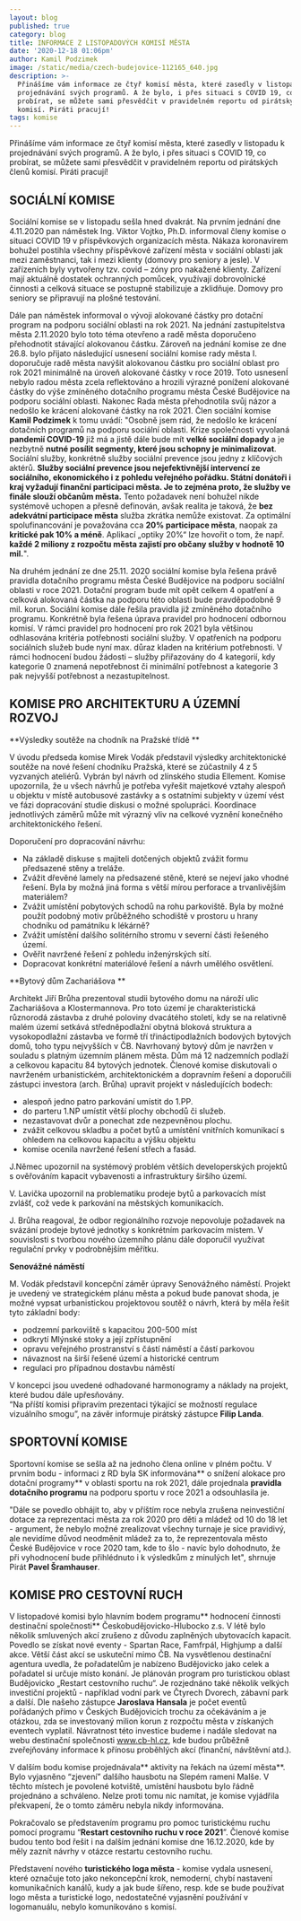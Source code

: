 ```yaml
---
layout: blog
published: true
category: blog
title: INFORMACE Z LISTOPADOVÝCH KOMISÍ MĚSTA
date: '2020-12-18 01:06pm'
author: Kamil Podzimek
image: /static/media/czech-budejovice-112165_640.jpg
description: >-
  Přinášíme vám informace ze čtyř komisí města, které zasedly v listopadu k
  projednávání svých programů. A že bylo, i přes situaci s COVID 19, co
  probírat, se můžete sami přesvědčit v pravidelném reportu od pirátských členů
  komisí. Piráti pracují! 
tags: komise
---
```

Přinášíme vám informace ze čtyř komisí města, které zasedly v listopadu k projednávání svých programů. A že bylo, i přes situaci s COVID 19, co probírat, se můžete sami přesvědčit v pravidelném reportu od pirátských členů komisí. Piráti pracují! 

## SOCIÁLNÍ KOMISE

Sociální komise se v listopadu sešla hned dvakrát. Na prvním jednání dne 4.11.2020 pan náměstek Ing. Viktor Vojtko, Ph.D. informoval členy komise o situaci COVID 19 v příspěvkových organizacích města. Nákaza koronavirem bohužel postihla všechny příspěvkové zařízení města v sociální oblasti jak mezi zaměstnanci, tak i mezi klienty (domovy pro seniory a jesle). V zařízeních byly vytvořeny tzv. covid – zóny pro nakažené klienty. Zařízení mají aktuálně dostatek ochranných pomůcek, využívají dobrovolnické činnosti a celková situace se postupně stabilizuje a zklidňuje. Domovy pro seniory se připravují na plošné testování.

Dále pan náměstek informoval o vývoji alokované částky pro dotační program na podporu sociální oblasti na rok 2021. Na jednání zastupitelstva města 2.11.2020 bylo toto téma otevřeno a radě města doporučeno přehodnotit stávající alokovanou částku. Zároveň na jednání komise ze dne 26.8. bylo přijato následující usnesení sociální komise rady města I. doporučuje radě města navýšit alokovanou částku pro sociální oblast pro rok 2021 minimálně na úroveň alokované částky v roce 2019. Toto usnesenÍ nebylo radou města zcela reflektováno a hrozili výrazné ponížení alokované částky do výše zmíněného dotačního programu města České Budějovice na podporu sociální oblasti. Nakonec Rada města přehodnotila svůj názor a nedošlo ke krácení alokované částky na rok 2021. Člen sociální komise **Kamil Podzimek** k tomu uvádí:  "Osobně jsem rád, že nedošlo ke krácení dotačních programů na podporu sociální oblasti. Krize společnosti vyvolaná **pandemií COVID-19** již má a jistě dále bude mít **velké sociální dopady** a je nezbytně **nutné posílit segmenty, které jsou schopny je minimalizovat**. Sociální služby, konkrétně služby sociální prevence jsou jedny z klíčových aktérů. **Služby sociální prevence jsou nejefektivnější intervencí ze sociálního, ekonomického i z pohledu veřejného pořádku. Státní donátoři i kraj vyžadují finanční participaci města. Je to zejména proto, že služby ve finále slouží občanům města.** Tento požadavek není bohužel nikde systémově uchopen a přesně definován, avšak realita je taková, že **bez adekvátní participace města** služba zkrátka nemůže existovat. Za optimální spolufinancování je považována cca **20% participace města**, naopak za **kritické pak 10% a méně**. Aplikací „optiky 20%“ lze hovořit o tom, že např. **každé 2 miliony z rozpočtu města zajistí pro občany služby v hodnotě 10 mil.**".

Na druhém jednání ze dne 25.11. 2020 sociální komise byla řešena právě pravidla dotačního programu města České Budějovice na podporu sociální oblasti v roce 2021. Dotační program bude mít opět celkem 4 opatření a celková alokovaná částka na podporu této oblasti bude pravděpodobně 9 mil. korun. Sociální komise dále řešila pravidla již zmíněného dotačního programu. Konkrétně byla řešena úprava pravidel pro hodnocení odbornou komisí. V rámci pravidel pro hodnocení pro rok 2021 byla většinou odhlasována kritéria potřebnosti sociální služby.  V opatřeních na podporu sociálních služeb bude nyní max. důraz kladen na kritérium potřebnosti. V rámci hodnocení budou žádosti – služby přiřazovány do 4 kategorií, kdy kategorie 0 znamená nepotřebnost či minimální potřebnost a kategorie 3 pak nejvyšší potřebnost a nezastupitelnost.

## KOMISE PRO ARCHITEKTURU A ÚZEMNÍ ROZVOJ

**Výsledky soutěže na chodník na Pražské třídě
**

V úvodu předseda komise Mirek Vodák představil výsledky architektonické soutěže na nové řešení chodníku Pražská, které se zúčastnily 4 z 5 vyzvaných ateliérů. Vybrán byl návrh od zlínského studia Ellement. Komise upozornila, že u všech návrhů je potřeba vyřešit majetkové vztahy alespoň u objektu v místě autobusové zastávky a s ostatními subjekty v území vést ve fázi dopracování studie diskusi o možné spolupráci. Koordinace jednotlivých záměrů může mít výrazný vliv na celkové vyznění konečného architektonického řešení.

Doporučení pro dopracování návrhu:

* Na základě diskuse s majiteli dotčených objektů zvážit formu předsazené stěny a treláže. 
* Zvážit dřevěné lamely na předsazené stěně, které  se nejeví jako vhodné řešení. Byla by možná jiná forma s větší mírou perforace a trvanlivějším materiálem?
* Zvážit umístění pobytových schodů na rohu parkoviště. Byla by možné použít podobný motiv průběžného schodiště v prostoru u hrany chodníku od památníku k lékárně?
* Zvážit umístění dalšího solitérního stromu v severní části řešeného území.
* Ověřit navržené řešení z pohledu inženýrských sítí.
* Dopracovat konkrétní materiálové řešení a návrh umělého osvětlení. 

**Bytový dům Zachariášova
**

Architekt Jiří Brůha prezentoval studii bytového domu na nároží ulic Zachariášova a Klostermannova. Pro toto území je charakteristická různorodá zástavba z druhé poloviny dvacátého století, kdy se na relativně malém území setkává středněpodlažní obytná bloková struktura a vysokopodlažní zástavba ve formě tří třináctipodlažních bodových bytových domů, toho typu nejvyšších v ČB. Navrhovaný bytový dům je navržen v souladu s platným územním plánem města. Dům má 12 nadzemních podlaží a celkovou kapacitu 84 bytových jednotek. Členové komise diskutovali o navrženém urbanistickém, architektonickém a dopravním řešení a doporučili zástupci investora (arch. Brůha) upravit projekt v následujících bodech:

* alespoň jedno patro parkování umístit do 1.PP.
* do parteru 1.NP umístit větší plochy obchodů či služeb.
* nezastavovat dvůr a ponechat zde nezpevněnou plochu.
* zvážit celkovou skladbu a počet bytů a umístění vnitřních komunikací s ohledem na celkovou kapacitu a výšku objektu
* komise ocenila navržené řešení střech a fasád.

J.Němec upozornil na systémový problém větších developerských projektů s ověřováním kapacit vybavenosti a infrastruktury širšího území.

V. Lavička upozornil na problematiku prodeje bytů a parkovacích míst zvlášť, což vede k parkování na městských komunikacích.

J. Brůha reagoval, že odbor regionálního rozvoje nepovoluje požadavek na svázání prodeje bytové jednotky s konkrétním parkovacím místem. V souvislosti s tvorbou nového územního plánu dále doporučil využívat regulační prvky v podrobnějším měřítku.   

**Senovážné náměstí**

M. Vodák představil koncepční záměr úpravy Senovážného náměstí. Projekt je uvedený ve strategickém plánu města a pokud bude panovat shoda, je možné vypsat urbanistickou projektovou soutěž o návrh, která by měla řešit tyto základní body:

* podzemní parkoviště s kapacitou 200-500 míst
* odkrytí Mlýnské stoky a její zpřístupnění
* opravu veřejného prostranství s částí náměstí a částí parkovou 
* návaznost na širší řešené území a historické centrum 
* regulaci pro případnou dostavbu náměstí  

V koncepci jsou uvedené odhadované harmonogramy a náklady na projekt, které budou dále upřesňovány.\
“Na příští komisi připravím prezentaci týkající se možností regulace vizuálního smogu”, na závěr informuje pirátský zástupce **Filip Landa**. 

## SPORTOVNÍ KOMISE

Sportovní komise se sešla až na jednoho člena online v plném počtu. V prvním bodu - informaci z RD byla SK informována** o snížení alokace  pro dotační programy** v oblasti sportu na rok 2021, dále projednala **pravidla dotačního programu** na podporu sportu v roce 2021 a odsouhlasila je. 

"Dále se povedlo obhájit to, aby v příštím roce nebyla zrušena neinvestiční dotace za reprezentaci města za rok 2020 pro děti a mládež od 10 do 18 let - argument, že nebylo možné zrealizovat všechny turnaje je sice pravidivý, ale nevidíme důvod neodměnit mládež za to, že reprezentovala město České Budějovice v roce 2020 tam, kde to šlo - navíc bylo dohodnuto, že při vyhodnocení bude přihlédnuto i k výsledkům z minulých let", shrnuje Pirát **Pavel Šramhauser**.

## KOMISE PRO CESTOVNÍ RUCH

V listopadové komisi bylo hlavním bodem programu** hodnocení činnosti destinační společnosti** Českobudějovicko-Hlubocko z.s. V létě bylo několik smluvených akcí zrušeno z důvodu zaplněných ubytovacích kapacit. Povedlo se získat nové eventy - Spartan Race, Famfrpál, Highjump a další akce. Větší část akcí se uskuteční mimo ČB. Na vysvětlenou destinační agentura uvedla, že pořadatelům je nabízeno Budějovicko jako celek a pořadatel si určuje místo konání. Je plánován program pro turistickou oblast Budějovicko „Restart cestovního ruchu“. Je rozjednáno také několik velkých investiční projektů - například vodní park ve Čtyrech Dvorech, zábavní park a další. Dle našeho zástupce **Jaroslava Hansala** je počet eventů pořádaných přímo v Českých Budějovicích trochu za očekáváním a je otázkou, zda se investovaný milion korun z rozpočtu města v získaných eventech vyplatil. Návratnost této investice budeme i nadále sledovat na webu destinační společnosti www.cb-hl.cz, kde budou průběžně zveřejňovány informace k přínosu proběhlých akcí (finanční, návštěvní atd.).

V dalším bodu komise projednávala** aktivity na řekách na území města**. Bylo vyjasněno “zjevení” dalšího hausbotu na Slepém rameni Malše. V těchto místech je povolené kotviště, umístění hausbotu bylo řádně projednáno a schváleno. Nelze proti tomu nic namítat, je komise vyjádřila překvapení, že o tomto záměru nebyla nikdy informována. 

Pokračovalo se představením programu pro pomoc turistickému ruchu pomocí programu “**Restart cestovního ruchu v roce 2021**”. Členové komise budou tento bod řešit i na dalším jednání komise dne 16.12.2020, kde by měly zaznít návrhy v otázce restartu cestovního ruchu.

Představení nového **turistického loga města** - komise vydala usnesení, které označuje toto jako nekoncepční krok, nemoderní, chybí nastavení komunikačních kanálů, kudy a jak bude
 šířeno, resp. kde se bude používat logo města a turistické logo, nedostatečné vyjasnění
 používání v logomanuálu, nebylo komunikováno s komisí.

